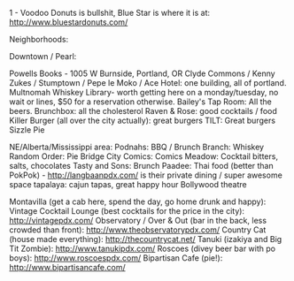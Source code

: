 1 - Voodoo Donuts is bullshit, Blue Star is where it is at:
  http://www.bluestardonuts.com/

Neighborhoods:

Downtown / Pearl:

Powells Books - 1005 W Burnside, Portland, OR
Clyde Commons / Kenny Zukes / Stumptown / Pepe le Moko / Ace Hotel: one building, all of portland.
Multnomah Whiskey Library- worth getting here on a monday/tuesday, no wait or lines, $50 for a reservation otherwise.
Bailey's Tap Room: All the beers.
Brunchbox: all the cholesterol
Raven & Rose: good cocktails / food
Killer Burger (all over the city actually): great burgers
TILT: Great burgers
Sizzle Pie

NE/Alberta/Mississippi area:
Podnahs: BBQ / Brunch
Branch: Whiskey
Random Order: Pie
Bridge City Comics: Comics
Meadow: Cocktail bitters, salts, chocolates
Tasty and Sons: Brunch
Paadee: Thai food (better than PokPok) - http://langbaanpdx.com/ is their private dining / super awesome space
tapalaya: cajun tapas, great happy hour
Bollywood theatre

Montavilla (get a cab here, spend the day, go home drunk and happy):
Vintage Cocktail Lounge (best cocktails for the price in the city): http://vintagepdx.com/
Observatory / Over & Out (bar in the back, less crowded than front): http://www.theobservatorypdx.com/
Country Cat (house made everything): http://thecountrycat.net/
Tanuki (izakiya and Big Tit Zombie): http://www.tanukipdx.com/
Roscoes (divey beer bar with po boys): http://www.roscoespdx.com/
Bipartisan Cafe (pie!): http://www.bipartisancafe.com/
